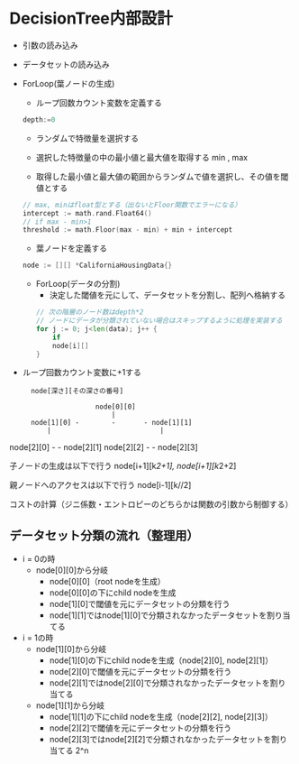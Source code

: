 # DecisionTree内部設計

- 引数の読み込み

- データセットの読み込み

- ForLoop(葉ノードの生成)
	- ループ回数カウント変数を定義する
	```go
	depth:=0
	```
	- ランダムで特徴量を選択する

	- 選択した特徴量の中の最小値と最大値を取得する
	min , max

	- 取得した最小値と最大値の範囲からランダムで値を選択し、その値を閾値とする

	```go
	// max, minはfloat型とする（出ないとFloor関数でエラーになる）
	intercept := math.rand.Float64()
	// if max - min>1
	threshold := math.Floor(max - min) + min + intercept
	```

	- 葉ノードを定義する
	```go
	node := [][] *CaliforniaHousingData{}
	```

	- ForLoop(データの分割)
		- 決定した閾値を元にして、データセットを分割し、配列へ格納する
		```go
		// 次の階層のノード数はdepth*2
		// ノードにデータが分類されていない場合はスキップするように処理を実装する
		for j := 0; j<len(data); j++ {
			if 
			node[i][]
		}
		```
- ループ回数カウント変数に+1する


		node[深さ][その深さの番号]

						node[0][0]
							|
		node[1][0] - 		-		- node[1][1]
			|							|
node[2][0] - - node[2][1]	node[2][2] - - node[2][3]

子ノードの生成は以下で行う
node[i+1][k*2+1], node[i+1][k*2+2]

親ノードへのアクセスは以下で行う
node[i-1][k//2]



コストの計算（ジニ係数・エントロピーのどちらかは関数の引数から制御する）

<!-- TODO vscode拡張機能の一括インストールについてメモ・記事？を書く -->

<!-- TODO データにスポットをあてたフローチャートを作成する -->

## データセット分類の流れ（整理用）

- i = 0の時
	- node[0][0]から分岐
		- node[0][0]（root nodeを生成）
		- node[0][0]の下にchild nodeを生成
		- node[1][0]で閾値を元にデータセットの分類を行う
		- node[1][1]ではnode[1][0]で分類されなかったデータセットを割り当てる
- i = 1の時
	- node[1][0]から分岐
		- node[1][0]の下にchild nodeを生成（node[2][0], node[2][1]）
		- node[2][0]で閾値を元にデータセットの分類を行う
		- node[2][1]ではnode[2][0]で分類されなかったデータセットを割り当てる
	- node[1][1]から分岐
		- node[1][1]の下にchild nodeを生成（node[2][2], node[2][3]）
		- node[2][2]で閾値を元にデータセットの分類を行う
		- node[2][3]ではnode[2][2]で分類されなかったデータセットを割り当てる
	2^n